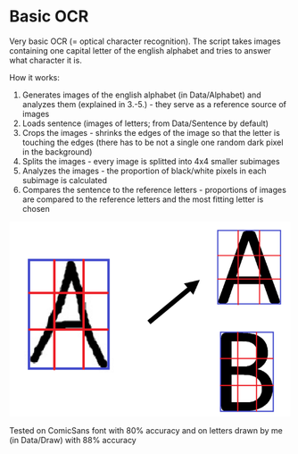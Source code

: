 # Basic OCR
Very basic OCR (= optical character recognition). The script takes images containing one capital letter of the english alphabet and tries to answer what character it is.

How it works:
1. Generates images of the english alphabet (in Data/Alphabet) and analyzes them (explained in 3.-5.) - they serve as a reference source of images
2. Loads sentence (images of letters; from Data/Sentence by default)
3. Crops the images - shrinks the edges of the image so that the letter is touching the edges (there has to be not a single one random dark pixel in the background)
4. Splits the images - every image is splitted into 4x4 smaller subimages
5. Analyzes the images - the proportion of black/white pixels in each subimage is calculated
6. Compares the sentence to the reference letters - proportions of images are compared to the reference letters and the most fitting letter is chosen


![How it works](how_it_works.png)

Tested on ComicSans font with 80% accuracy and on letters drawn by me (in Data/Draw) with 88% accuracy
